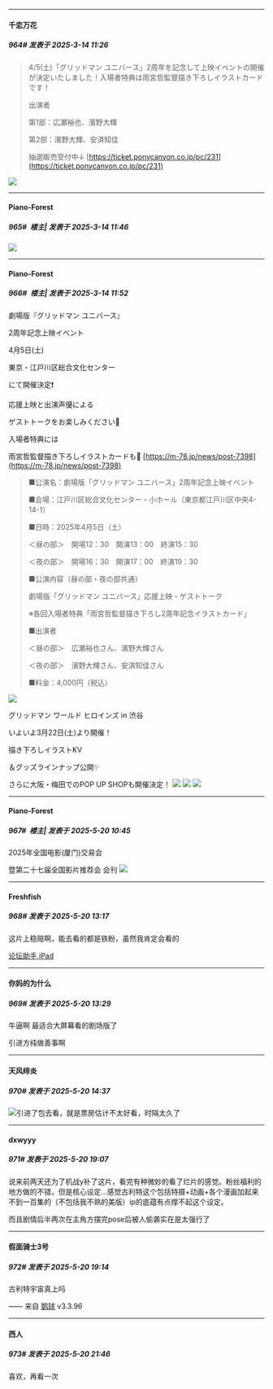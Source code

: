 ﻿
*****

####  千恋万花  
##### 964#       发表于 2025-3-14 11:26

<blockquote>4/5(土)「グリッドマン ユニバース」2周年を記念して上映イベントの開催が決定いたしました！入場者特典は雨宮哲監督描き下ろしイラストカードです！ 

出演者

第1部：広瀬裕也、濱野大輝

第2部：濱野大輝、安済知佳

抽選販売受付中↓
[https://ticket.ponycanyon.co.jp/pc/231](https://ticket.ponycanyon.co.jp/pc/231)</blockquote>
<img src="https://p.sda1.dev/22/19b0c42743c8a05f27bd3dc2d7c3260b/Gl5jUkcbYAM72RR.jpg" referrerpolicy="no-referrer">


*****

####  Piano-Forest  
##### 965#         楼主| 发表于 2025-3-14 11:46

<img src="https://p.sda1.dev/22/c268e3ad8c8326b499c0d5456f3b825a/20250314_114028.jpg" referrerpolicy="no-referrer">


*****

####  Piano-Forest  
##### 966#         楼主| 发表于 2025-3-14 11:52

劇場版『グリッドマン ユニバース』

2周年記念上映イベント

4月5日(土)

東京・江戸川区総合文化センター

にて開催決定❗

応援上映と出演声優による

ゲストトークをお楽しみください🌟

入場者特典には

雨宮哲監督描き下ろしイラストカードも👀
[https://m-78.jp/news/post-7398](https://m-78.jp/news/post-7398) <blockquote>■公演名：劇場版「グリッドマン ユニバース」2周年記念上映イベント

■会場：江戸川区総合文化センター・小ホール（東京都江戸川区中央4-14-1）

■日時：2025年4月5日（土）

＜昼の部＞　開場12：30　開演13：00　終演15：30

＜夜の部＞　開場16：30　開演17：00　終演19：30

■公演内容（昼の部・夜の部共通）

劇場版「グリッドマン ユニバース」応援上映・ゲストトーク

※各回入場者特典「雨宮哲監督描き下ろし2周年記念イラストカード」

■出演者

＜昼の部＞　広瀬裕也さん、濱野大輝さん

＜夜の部＞　濱野大輝さん、安済知佳さん

■料金：4,000円（税込）</blockquote>
<img src="https://p.sda1.dev/22/2e8e6e5f3696c69fd4e813a9714af3db/20250314_114726.jpg" referrerpolicy="no-referrer">

グリッドマン ワールド ヒロインズ in 渋谷

いよいよ3月22日(土)より開催！

描き下ろしイラストKV

＆グッズラインナップ公開✨

さらに大阪・梅田でのPOP UP SHOPも開催決定！
<img src="https://p.sda1.dev/22/78a37ae713482d54ba1da271dcc1e8a6/20250314_114117.jpg" referrerpolicy="no-referrer">
<img src="https://p.sda1.dev/22/43705f275437b88faf57a01c14877c04/20250314_115055.jpg" referrerpolicy="no-referrer">
<img src="https://p.sda1.dev/22/0256fcdebd9a544932abe404f35a403d/20250314_115054.jpg" referrerpolicy="no-referrer">

*****

####  Piano-Forest  
##### 967#         楼主| 发表于 2025-5-20 10:45

2025年全国电影(厦门)交易会

暨第二十七届全国影片推荐会 会刊
<img src="https://p.sda1.dev/24/bac62b5687d6100903cfd59af40a5edf/1000146728.jpg" referrerpolicy="no-referrer">


*****

####  Freshfish  
##### 968#       发表于 2025-5-20 13:17

这片上稳赔啊，能去看的都是铁粉，虽然我肯定会看的

[论坛助手,iPad](https://stage1st.com/2b//forum.php?mod=viewthread&amp;tid=2029836)


*****

####  你妈的为什么  
##### 969#       发表于 2025-5-20 13:29

牛逼啊 最适合大屏幕看的剧场版了

引进方纯做善事啊


*****

####  天风绯炎  
##### 970#       发表于 2025-5-20 14:37

<img src="https://static.stage1st.com/image/smiley/face2017/174.png" referrerpolicy="no-referrer">引进了包去看，就是票房估计不太好看，时隔太久了


*****

####  dxwyyy  
##### 971#       发表于 2025-5-20 19:07

说来前两天还为了机战y补了这片，看完有种微妙的看了烂片的感觉。粉丝福利的地方做的不错，但是核心设定…感觉古利特这个包括特摄+动画+各个漫画加起来不到一百集的（不包括我不熟的美版）ip的底蕴有点撑不起这个设定。

而且剧情后半两次在主角方摆完pose后被人偷袭实在是太强行了


*****

####  假面骑士3号  
##### 972#       发表于 2025-5-20 19:14

古利特宇宙真上吗

—— 来自 [鹅球](https://www.pgyer.com/GcUxKd4w) v3.3.96


*****

####  西人  
##### 973#       发表于 2025-5-20 21:46

喜欢，再看一次

